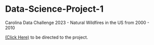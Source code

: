 # Data-Science-Project-1
Carolina Data Challenge 2023 - Natural Wildfires in the US from 2000 - 2010

[(Click Here)](NaturalFiresCDC2023.ipynb) to be directed to the project.

